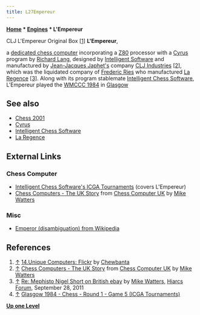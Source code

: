 ```yaml
---
title: L27Empereur
---
```

**[Home](Home "Home") \* [Engines](Engines "Engines") \* L'Empereur**



 [](http://www.flickr.com/photos/10261668@N05/sets/72157600922175252/) CLJ L'Empereur Original Box <a id="cite-note-1" href="#cite-ref-1">[1]</a> 
**L'Empereur**,  

a [dedicated chess computer](Dedicated_Chess_Computers "Dedicated Chess Computers") incorporating a [Z80](Z80 "Z80") processor with a [Cyrus](Cyrus "Cyrus") program by [Richard Lang](Richard_Lang "Richard Lang"), designed by [Intelligent Software](Intelligent_Software "Intelligent Software") and manufactured by [Jean-Jacques Japhet's](index.php?title=Jean-Jacques_Japhet&action=edit&redlink=1 "Jean-Jacques Japhet (page does not exist)") company [CLJ Industries](index.php?title=CLJ_Industries&action=edit&redlink=1 "CLJ Industries (page does not exist)") <a id="cite-note-2" href="#cite-ref-2">[2]</a>, which was the liquidated company of [Frederic Ries](index.php?title=Frederic_Ries&action=edit&redlink=1 "Frederic Ries (page does not exist)") who manufactured [La Regence](La_Regence "La Regence") <a id="cite-note-3" href="#cite-ref-3">[3]</a>. Along with its program stablemate [Intelligent Chess Software](Intelligent_Chess_Software "Intelligent Chess Software"), L'Empereur played the [WMCCC 1984](WMCCC_1984 "WMCCC 1984") in [Glasgow](https://en.wikipedia.org/wiki/Glasgow)



## See also


* [Chess 2001](Chess_2001 "Chess 2001")
* [Cyrus](Cyrus "Cyrus")
* [Intelligent Chess Software](Intelligent_Chess_Software "Intelligent Chess Software")
* [La Regence](La_Regence "La Regence")


## External Links


### Chess Computer


* [Intelligent Chess Software's ICGA Tournaments](https://www.game-ai-forum.org/icga-tournaments/program.php?id=486) (covers L'Empereur)
* [Chess Computers - The UK Story](http://www.chesscomputeruk.com/html/chess_computers_-_the_uk_story.html) from [Chess Computer UK](http://www.chesscomputeruk.com/index.html) by [Mike Watters](Mike_Watters "Mike Watters")


### Misc


* [Emperor (disambiguation) from Wikipedia](https://en.wikipedia.org/wiki/Emperor_%28disambiguation%29)


## References


1. <a id="cite-ref-1" href="#cite-note-1">↑</a> [14.Unique Computers: Flickr](http://www.flickr.com/photos/10261668@N05/sets/72157600922175252/) by [Chewbanta](Steve_Blincoe "Steve Blincoe")
2. <a id="cite-ref-2" href="#cite-note-2">↑</a> [Chess Computers - The UK Story](http://www.chesscomputeruk.com/html/chess_computers_-_the_uk_story.html) from [Chess Computer UK](http://www.chesscomputeruk.com/index.html) by [Mike Watters](Mike_Watters "Mike Watters")
3. <a id="cite-ref-3" href="#cite-note-3">↑</a> [Re: Mephisto Nigel Short on British ebay](http://www.hiarcs.net/forums/viewtopic.php?t=4378&postdays=0&postorder=asc&start=59) by [Mike Watters](Mike_Watters "Mike Watters"), [Hiarcs Forum](Computer_Chess_Forums "Computer Chess Forums"), September 28, 2011
4. <a id="cite-ref-4" href="#cite-note-4">↑</a> [Glasgow 1984 - Chess - Round 1 - Game 5 (ICGA Tournaments)](https://www.game-ai-forum.org/icga-tournaments/round.php?tournament=64&round=1&id=5)

**[Up one Level](Engines "Engines")**







 
